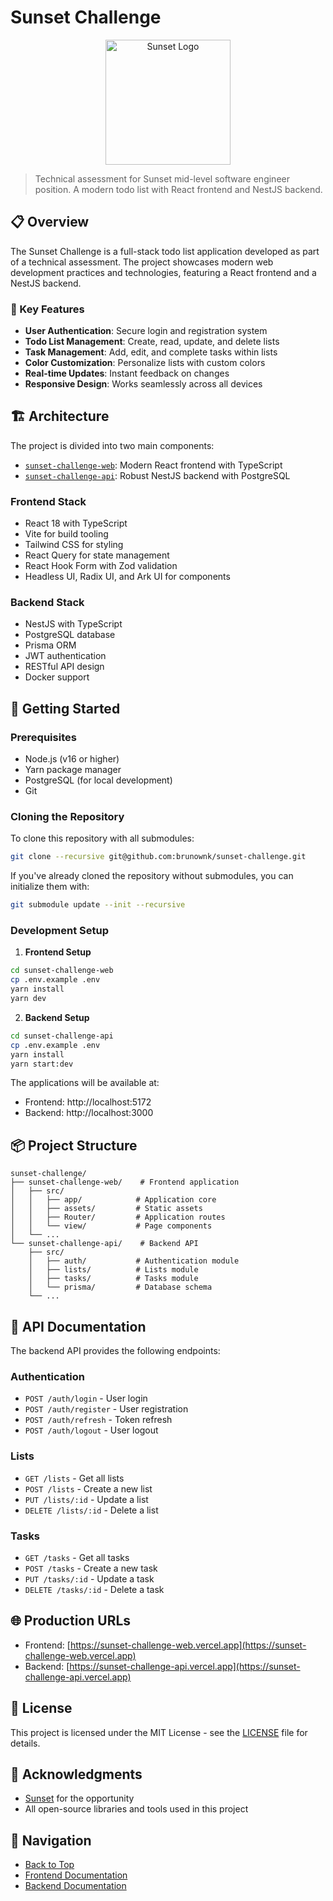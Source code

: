 # Sunset Challenge

<p align="center">
  <img src="https://i.ibb.co/kch2SVb/sunset-logo.png" alt="Sunset Logo" width="200" />
</p>

> Technical assessment for Sunset mid-level software engineer position. A modern todo list with React frontend and NestJS backend.

## 📋 Overview

The Sunset Challenge is a full-stack todo list application developed as part of a technical assessment. The project showcases modern web development practices and technologies, featuring a React frontend and a NestJS backend.

### 🎯 Key Features

- **User Authentication**: Secure login and registration system
- **Todo List Management**: Create, read, update, and delete lists
- **Task Management**: Add, edit, and complete tasks within lists
- **Color Customization**: Personalize lists with custom colors
- **Real-time Updates**: Instant feedback on changes
- **Responsive Design**: Works seamlessly across all devices

## 🏗️ Architecture

The project is divided into two main components:

- [`sunset-challenge-web`](./sunset-challenge-web/README.md): Modern React frontend with TypeScript
- [`sunset-challenge-api`](./sunset-challenge-api/README.md): Robust NestJS backend with PostgreSQL

### Frontend Stack
- React 18 with TypeScript
- Vite for build tooling
- Tailwind CSS for styling
- React Query for state management
- React Hook Form with Zod validation
- Headless UI, Radix UI, and Ark UI for components

### Backend Stack
- NestJS with TypeScript
- PostgreSQL database
- Prisma ORM
- JWT authentication
- RESTful API design
- Docker support

## 🚀 Getting Started

### Prerequisites

- Node.js (v16 or higher)
- Yarn package manager
- PostgreSQL (for local development)
- Git

### Cloning the Repository

To clone this repository with all submodules:

```bash
git clone --recursive git@github.com:brunownk/sunset-challenge.git
```

If you've already cloned the repository without submodules, you can initialize them with:

```bash
git submodule update --init --recursive
```

### Development Setup

1. **Frontend Setup**
```bash
cd sunset-challenge-web
cp .env.example .env
yarn install
yarn dev
```

2. **Backend Setup**
```bash
cd sunset-challenge-api
cp .env.example .env
yarn install
yarn start:dev
```

The applications will be available at:
- Frontend: http://localhost:5172
- Backend: http://localhost:3000

## 📦 Project Structure

```
sunset-challenge/
├── sunset-challenge-web/    # Frontend application
│   ├── src/
│   │   ├── app/            # Application core
│   │   ├── assets/         # Static assets
│   │   ├── Router/         # Application routes
│   │   └── view/           # Page components
│   └── ...
└── sunset-challenge-api/    # Backend API
    ├── src/
    │   ├── auth/           # Authentication module
    │   ├── lists/          # Lists module
    │   ├── tasks/          # Tasks module
    │   └── prisma/         # Database schema
    └── ...
```

## 🔗 API Documentation

The backend API provides the following endpoints:

### Authentication
- `POST /auth/login` - User login
- `POST /auth/register` - User registration
- `POST /auth/refresh` - Token refresh
- `POST /auth/logout` - User logout

### Lists
- `GET /lists` - Get all lists
- `POST /lists` - Create a new list
- `PUT /lists/:id` - Update a list
- `DELETE /lists/:id` - Delete a list

### Tasks
- `GET /tasks` - Get all tasks
- `POST /tasks` - Create a new task
- `PUT /tasks/:id` - Update a task
- `DELETE /tasks/:id` - Delete a task

## 🌐 Production URLs

- Frontend: [https://sunset-challenge-web.vercel.app](https://sunset-challenge-web.vercel.app)
- Backend: [https://sunset-challenge-api.vercel.app](https://sunset-challenge-api.vercel.app)

## 📝 License

This project is licensed under the MIT License - see the [LICENSE](LICENSE) file for details.

## 🙏 Acknowledgments

- [Sunset](https://sunset.com) for the opportunity
- All open-source libraries and tools used in this project

## 🔄 Navigation

* [Back to Top](#sunset-challenge)
* [Frontend Documentation](https://github.com/brunownk/sunset-challenge-web)
* [Backend Documentation](https://github.com/brunownk/sunset-challenge-api)